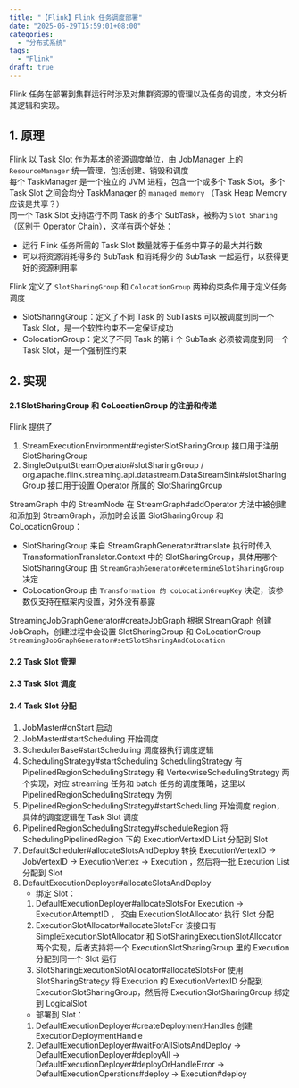 ```yaml
---
title: "【Flink】Flink 任务调度部署"
date: "2025-05-29T15:59:01+08:00"
categories:
  - "分布式系统"
tags:
  - "Flink"
draft: true
---
```

Flink 任务在部署到集群运行时涉及对集群资源的管理以及任务的调度，本文分析其逻辑和实现。
<!--more-->
## 1. 原理
Flink 以 Task Slot 作为基本的资源调度单位，由 JobManager 上的 ``ResourceManager`` 统一管理，包括创建、销毁和调度   
每个 TaskManager 是一个独立的 JVM 进程，包含一个或多个 Task Slot，多个 Task Slot 之间会均分 TaskManager 的 ``managed memory`` （Task Heap Memory 应该是共享？）   
同一个 Task Slot 支持运行不同 Task 的多个 SubTask，被称为 ``Slot Sharing``（区别于 Operator Chain），这样有两个好处：
- 运行 Flink 任务所需的 Task Slot 数量就等于任务中算子的最大并行数
- 可以将资源消耗得多的 SubTask 和消耗得少的 SubTask 一起运行，以获得更好的资源利用率

Flink 定义了 ``SlotSharingGroup`` 和 ``ColocationGroup`` 两种约束条件用于定义任务调度
- SlotSharingGroup：定义了不同 Task 的 SubTasks 可以被调度到同一个 Task Slot，是一个软性约束不一定保证成功
- ColocationGroup：定义了不同 Task 的第 i 个 SubTask 必须被调度到同一个 Task Slot，是一个强制性约束

## 2. 实现
#### 2.1 SlotSharingGroup 和 CoLocationGroup 的注册和传递
Flink 提供了   
1. StreamExecutionEnvironment#registerSlotSharingGroup 接口用于注册 SlotSharingGroup
2. SingleOutputStreamOperator#slotSharingGroup / org.apache.flink.streaming.api.datastream.DataStreamSink#slotSharingGroup 接口用于设置 Operator 所属的 SlotSharingGroup   

StreamGraph 中的 StreamNode 在 StreamGraph#addOperator 方法中被创建和添加到 StreamGraph，添加时会设置 SlotSharingGroup 和 CoLocationGroup：
- SlotSharingGroup 来自 StreamGraphGenerator#translate 执行时传入 TransformationTranslator.Context 中的 SlotSharingGroup，具体用哪个 SlotSharingGroup 由 `StreamGraphGenerator#determineSlotSharingGroup` 决定
- CoLocationGroup 由 `Transformation 的 coLocationGroupKey` 决定，该参数仅支持在框架内设置，对外没有暴露

StreamingJobGraphGenerator#createJobGraph 根据 StreamGraph 创建 JobGraph，创建过程中会设置 SlotSharingGroup 和 CoLocationGroup ``StreamingJobGraphGenerator#setSlotSharingAndCoLocation``   
#### 2.2 Task Slot 管理
#### 2.3 Task Slot 调度
#### 2.4 Task Slot 分配
1. JobMaster#onStart 启动
2. JobMaster#startScheduling 开始调度
3. SchedulerBase#startScheduling 调度器执行调度逻辑
4. SchedulingStrategy#startScheduling SchedulingStrategy 有 PipelinedRegionSchedulingStrategy 和 VertexwiseSchedulingStrategy 两个实现，对应 streaming 任务和 batch 任务的调度策略，这里以 PipelinedRegionSchedulingStrategy 为例
5. PipelinedRegionSchedulingStrategy#startScheduling 开始调度 region，具体的调度逻辑在 Task Slot 调度
6. PipelinedRegionSchedulingStrategy#scheduleRegion 将 SchedulingPipelinedRegion 下的 ExecutionVertexID List 分配到 Slot
7. DefaultScheduler#allocateSlotsAndDeploy 转换 ExecutionVertexID -> JobVertexID -> ExecutionVertex -> Execution ，然后将一批 Execution List 分配到 Slot   
8. DefaultExecutionDeployer#allocateSlotsAndDeploy   
    - 绑定 Slot：   
    1. DefaultExecutionDeployer#allocateSlotsFor Execution -> ExecutionAttemptID ， 交由 ExecutionSlotAllocator 执行 Slot 分配   
    2. ExecutionSlotAllocator#allocateSlotsFor 该接口有 SimpleExecutionSlotAllocator 和 SlotSharingExecutionSlotAllocator 两个实现，后者支持将一个 ExecutionSlotSharingGroup 里的 Execution 分配到同一个 Slot 运行   
    3. SlotSharingExecutionSlotAllocator#allocateSlotsFor 使用 SlotSharingStrategy 将 Execution 的 ExecutionVertexID 分配到 ExecutionSlotSharingGroup，然后将 ExecutionSlotSharingGroup 绑定到 LogicalSlot   
    - 部署到 Slot：   
    1. DefaultExecutionDeployer#createDeploymentHandles 创建 ExecutionDeploymentHandle   
    2. DefaultExecutionDeployer#waitForAllSlotsAndDeploy -> DefaultExecutionDeployer#deployAll -> DefaultExecutionDeployer#deployOrHandleError -> DefaultExecutionOperations#deploy -> Execution#deploy
